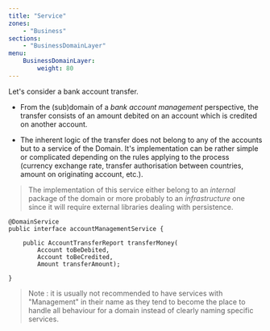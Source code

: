 ```yaml
---
title: "Service"
zones:
    - "Business"
sections:
    - "BusinessDomainLayer"
menu:
    BusinessDomainLayer:
        weight: 80
---
```


Let's consider a bank account transfer.

- From the (sub)domain of a *bank account management* perspective, 
the transfer consists of an amount debited on an account which is credited on another account.

- The inherent logic of the transfer does not belong to any of the accounts but to a service of the Domain.
It's implementation can be rather simple or complicated depending on the rules applying to the process 
(currency exchange rate, transfer authorisation between countries, amount on originating account, etc.).

> The implementation of this service either belong to an *internal* package of the domain or more probably to an *infrastructure* one since it will require external libraries dealing with persistence.

```
@DomainService
public interface accountManagementService {
	
	public AccountTransferReport transferMoney(
		Account toBeDebited, 
		Account toBeCredited, 
		Amount transferAmount);
	
}
```

> Note : it is usually not recommended to have services with "Management" in their name as they tend to become the place to handle all behaviour for a domain instead of clearly naming specific services.
